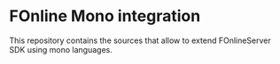 FOnline Mono integration
========================

This repository contains the sources that allow to extend FOnlineServer SDK using mono languages.
